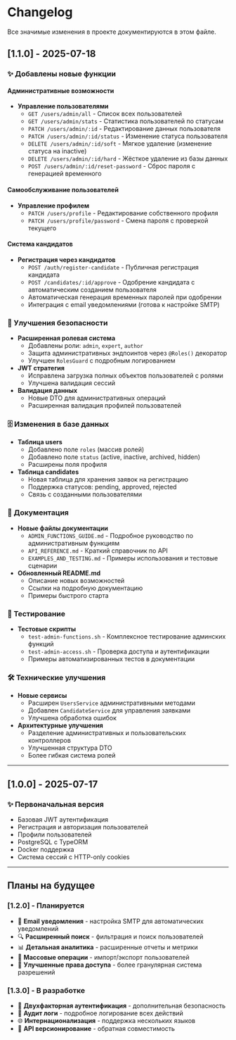 # Changelog

Все значимые изменения в проекте документируются в этом файле.

## [1.1.0] - 2025-07-18

### ✨ Добавлены новые функции

#### Административные возможности
- **Управление пользователями**
  - `GET /users/admin/all` - Список всех пользователей
  - `GET /users/admin/stats` - Статистика пользователей по статусам
  - `PATCH /users/admin/:id` - Редактирование данных пользователя
  - `PATCH /users/admin/:id/status` - Изменение статуса пользователя
  - `DELETE /users/admin/:id/soft` - Мягкое удаление (изменение статуса на inactive)
  - `DELETE /users/admin/:id/hard` - Жёсткое удаление из базы данных
  - `POST /users/admin/:id/reset-password` - Сброс пароля с генерацией временного

#### Самообслуживание пользователей  
- **Управление профилем**
  - `PATCH /users/profile` - Редактирование собственного профиля
  - `PATCH /users/profile/password` - Смена пароля с проверкой текущего

#### Система кандидатов
- **Регистрация через кандидатов**
  - `POST /auth/register-candidate` - Публичная регистрация кандидата
  - `POST /candidates/:id/approve` - Одобрение кандидата с автоматическим созданием пользователя
  - Автоматическая генерация временных паролей при одобрении
  - Интеграция с email уведомлениями (готова к настройке SMTP)

### 🔧 Улучшения безопасности
- **Расширенная ролевая система**
  - Добавлены роли: `admin`, `expert`, `author`
  - Защита административных эндпоинтов через `@Roles()` декоратор
  - Улучшен `RolesGuard` с подробным логированием
- **JWT стратегия**
  - Исправлена загрузка полных объектов пользователей с ролями
  - Улучшена валидация сессий
- **Валидация данных**
  - Новые DTO для административных операций
  - Расширенная валидация профилей пользователей

### 🗄️ Изменения в базе данных
- **Таблица users**
  - Добавлено поле `roles` (массив ролей)
  - Добавлено поле `status` (active, inactive, archived, hidden)
  - Расширены поля профиля
- **Таблица candidates**
  - Новая таблица для хранения заявок на регистрацию
  - Поддержка статусов: pending, approved, rejected
  - Связь с созданными пользователями

### 📝 Документация
- **Новые файлы документации**
  - `ADMIN_FUNCTIONS_GUIDE.md` - Подробное руководство по административным функциям
  - `API_REFERENCE.md` - Краткий справочник по API
  - `EXAMPLES_AND_TESTING.md` - Примеры использования и тестовые сценарии
- **Обновленный README.md**
  - Описание новых возможностей
  - Ссылки на подробную документацию
  - Примеры быстрого старта

### 🧪 Тестирование
- **Тестовые скрипты**
  - `test-admin-functions.sh` - Комплексное тестирование админских функций
  - `test-admin-access.sh` - Проверка доступа и аутентификации
  - Примеры автоматизированных тестов в документации

### 🛠️ Технические улучшения
- **Новые сервисы**
  - Расширен `UsersService` административными методами
  - Добавлен `CandidateService` для управления заявками
  - Улучшена обработка ошибок
- **Архитектурные улучшения**
  - Разделение административных и пользовательских контроллеров
  - Улучшенная структура DTO
  - Более гибкая система ролей

---

## [1.0.0] - 2025-07-17

### ✨ Первоначальная версия
- Базовая JWT аутентификация
- Регистрация и авторизация пользователей
- Профили пользователей
- PostgreSQL с TypeORM
- Docker поддержка
- Система сессий с HTTP-only cookies

---

## Планы на будущее

### [1.2.0] - Планируется
- 📧 **Email уведомления** - настройка SMTP для автоматических уведомлений
- 🔍 **Расширенный поиск** - фильтрация и поиск пользователей
- 📊 **Детальная аналитика** - расширенные отчеты и метрики
- 🔄 **Массовые операции** - импорт/экспорт пользователей
- 🎯 **Улучшенные права доступа** - более гранулярная система разрешений

### [1.3.0] - В разработке
- 🔐 **Двухфакторная аутентификация** - дополнительная безопасность
- 📝 **Аудит логи** - подробное логирование всех действий  
- 🌐 **Интернационализация** - поддержка нескольких языков
- 📱 **API версионирование** - обратная совместимость
